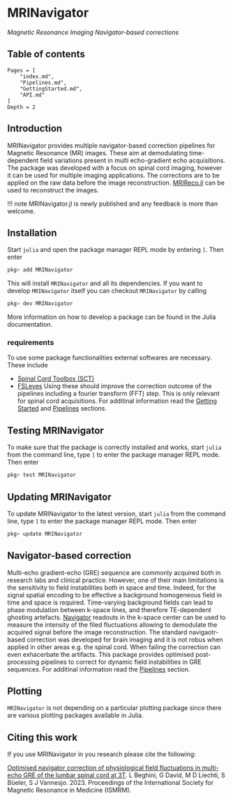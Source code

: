 # MRINavigator
*Magnetic Resonance Imaging Navigator-based corrections*

## Table of contents

```@contents
Pages = [
    "index.md",
    "Pipelines.md",
    "GettingStarted.md",
    "API.md"
]
Depth = 2
```

## Introduction
MRINavigator provides multiple navigator-based correction pipelines for Magnetic Resonance (MR) images. These aim at demodulating time-dependent field variations present in multi echo-gradient echo acquisitions. The package was developed with a focus on spinal cord imaging, however it can be used for multiple imaging applications. The corrections are to be applied on the raw data before the image reconstruction. [MRIReco.jl](https://github.com/MagneticResonanceImaging/MRIReco.jl) can be used to reconstruct the images.

!!! note
    MRINavigator.jl is newly published and any feedback is more than welcome.

## Installation
Start `julia` and open the package manager REPL mode by entering `]`. Then enter
```julia
pkg> add MRINavigator
```
This will install `MRINavigator` and all its dependencies. If you want to develop
`MRINavigator` itself you can checkout `MRINavigator` by calling
```julia
pkg> dev MRINavigator
```
More information on how to develop a package can be found in the Julia documentation.

### requirements
To use some package functionalities external softwares are necessary. These include
* [Spinal Cord Toolbox (SCT)](https://spinalcordtoolbox.com)
* [FSLeyes](https://fsl.fmrib.ox.ac.uk/fsl/fslwiki/FSLeyes)
Using these should improve the correction outcome of the pipelines including a fourier transform (FFT) step. This is only relevant for spinal cord acquisitions.
For additinal information read the [Getting Started](@ref) and [Pipelines](@ref) sections.

## Testing MRINavigator
To make sure that the package is correctly installed and works, start `julia` from the command line, type `]` to enter the package manager REPL mode. Then enter
```julia
pkg> test MRINavigator
```

## Updating MRINavigator
To update MRINavigator to the latest version, start `julia` from the command line, type `]` to enter the package manager REPL mode. Then enter
```julia
pkg> update MRINavigator
```
## Navigator-based correction
Multi-echo gradient-echo (GRE) sequence are commonly acquired both in research labs and clinical practice. However, one of their main limitations is the sensitivity to field instabilities both in space and time. Indeed, for the signal spatial encoding to be effective a background homogeneous field in time and space is required. Time-varying background fields can lead to phase modulation between k-space lines, and therefore TE-dependent ghosting artefacts. [Navigator](https://www.sciencedirect.com/science/article/pii/S1053811910003356?via%3Dihub) readouts in the k-space center can be used to measure the intensity of the filed fluctuations allowing to demodulate the acquired signal before the image reconstruction. The standard navigaotr-based correction was developed for brain imaging and it is not robus when applied in other areas e.g. the spinal cord. When failing the correction can even exhacerbate the artifacts. This package provides optimised post-processing pipelines to correct for dynamic field instabilities in GRE sequences. For additinal information read the [Pipelines](@ref) section.

## Plotting
`MRINavigator` is not depending on a particular plotting package since there
are various plotting packages available in Julia.

## Citing this work
If you use MRINavigator in you research please cite the following:

[Optimised navigator correction of physiological field fluctuations in multi-echo GRE of the lumbar spinal cord at 3T](https://submissions.mirasmart.com/ISMRM2023/Itinerary/PresentationDetail.aspx?evdid=1673). L Beghini, G David, M D Liechti, S Büeler, S J Vannesjo. 2023. Proceedings of the International Society for Magnetic Resonance in Medicine (ISMRM).